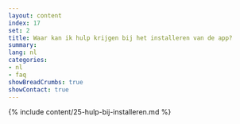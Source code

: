 ```yaml
---
layout: content
index: 17
set: 2
title: Waar kan ik hulp krijgen bij het installeren van de app?
summary: 
lang: nl
categories:
- nl
- faq
showBreadCrumbs: true
showContact: true
---
```

{% include content/25-hulp-bij-installeren.md %}
